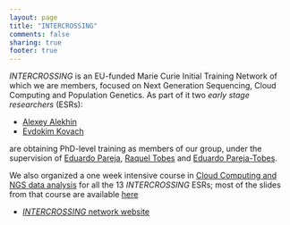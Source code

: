 ```yaml
---
layout: page
title: "INTERCROSSING"
comments: false
sharing: true
footer: true
---
```


_INTERCROSSING_ is an EU-funded Marie Curie Initial Training Network of which we are members, focused on Next Generation Sequencing, Cloud Computing and Population Genetics. As part of it two _early stage researchers_ (ESRs):

- [Alexey Alekhin](/aalekhin)
- [Evdokim Kovach](/ekovach) 

are obtaining PhD-level training as members of our group, under the supervision of [Eduardo Pareja](/epareja), [Raquel Tobes](/rtobes) and [Eduardo Pareja-Tobes](eparejatobes).

We also organized a one week intensive course in [Cloud Computing and NGS data analysis](/blog/2013/12/03/intercrossing-cloud-and-ngs-course/) for all the 13 _INTERCROSSING_ ESRs; most of the slides from that course are available [here](/slides/intercrossing-course)

- [_INTERCROSSING_ network website](http://intercrossing.wikispaces.com)